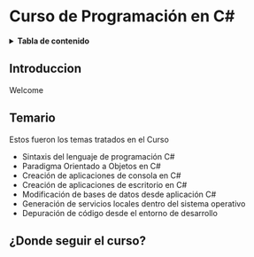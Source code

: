 # Curso de Programación en C#

<!-- TABLA DE CONTENIDO -->
<details>
    <summary><b>Tabla de contenido</b></summary>
    <br>
  <ol>
      <li><a href="#introduccion">Introducción del Curso </a></li>
      <li><a href="#temario">Temario</a></li>
      <li><a href="#¿donde-seguir-el-curso?">¿Donde seguí el curso? </a></li>
  </ol>
</details>

## Introduccion 
Welcome

## Temario
Estos fueron los temas tratados en el Curso
<br>
<ul>
    <li>Sintaxis del lenguaje de programación C#</li>
    <li>Paradigma Orientado a Objetos en C#</li>
    <li>Creación de aplicaciones de consola en C#</li>
    <li>Creación de aplicaciones de escritorio en C#</li>
    <li>Modificación de bases de datos desde aplicación C#</li>
    <li>Generación de servicios locales dentro del sistema operativo</li>
    <li>Depuración de código desde el entorno de desarrollo</li>
</ul>

## ¿Donde seguir el curso?

